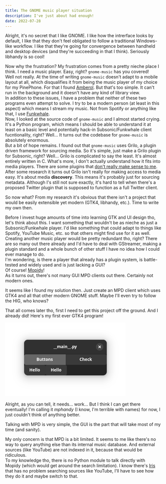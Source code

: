 ```yaml
---
title: The GNOME music player situation
description: I've just about had enough!
date: 2022-07-28
---
```


Alright, it's no secret that I like GNOME. I like how the intrerface looks by default, I like that they don't feel obligated to follow a traditional Windows-like workflow. I like that they're going for convergence between handheld and desktop devices (and they're succeeding in that I think). Seriously libhandy is so cool!

Now why the frustration? My frustration comes from a pretty nieche place I think. I need a music player. Easy, right? `gnome-music` has you covered!  
Well not really. At the time of writing `gnome-music` doesn't adapt to a mobile layout at all, which disqualifies it from being the music player of my choice for my PinePhone. For that I found [Amberol](https://apps.gnome.org/app/io.bassi.Amberol/). But that's too simple. It can't run in the background and it doesn't have any kind of library view.  
In addition to these issues, I have a problem that neither of these two programs even attempt to solve. I try to be a modern person (at least in this aspect) which means I stream my music. Not from Spotify or anything like that, I use [Funkwhale](https://funkwhale.audio/).  
Now, I looked at the source code of `gnome-music` and I almost started crying. It's a Python program, which means I should be able to understand it at least on a basic level and potentially hack-in Subsonic/Funkwhale client fucntionality, right? Well... It turns out the codebase for `gnome-music` is absolutely enormous.  
But a bit of hope remains. I found out that `gnome-music` uses Grilo, a plugin driven framework for sourcing media. So it's simple, just make a Grilo plugin for Subsonic, right?
Well... Grilo is complicated to say the least. It's almost entirely written in C. What's more, I don't actually understand how it fits into media players.
There are some plugins that [don't really make sense to me](https://wiki.gnome.org/Projects/Grilo/PlannedFeatures). After some research it turns out Grilo isn't really for making access to media easy.
It's about media **discovery**. This means it's probably just for sourcing metadata.
Although I's still not sure exactly, it's hard to tell when there's a proposed Twitter plugin that is supposed to function as a full Twitter client.

So now what? From my research it's obvious that there isn't a project that would be easily extensible yet modern (GTK4, libhandy, etc.). Time to write my own then.

Before I invest huge amounts of time into learning GTK and UI design tho, let's think about this. I want something that wouldn't be as nieche as just a Subsonic/Funkwhale player. I'd like something that could adapt to things like Spotify, YouTube Music, etc. so that others might find use for it as well.  
Creating another music player would be pretty redundant tho, right? There are so many out there already and I'd have to deal with GStreamer, making a plugin standard and a whole bunch of other stuff I have no idea how I could ever manage to do.  
I'm wondering, is there a player that already has a plugin system, is battle-tested and widely used and is just lacking a GUI?  
Of course! [Mopidy](https://mopidy.com/)!  
As it turns out, there's not many GUI MPD clients out there. Certainly not modern ones.

It seems like I found my solution then. Just create an MPD client which uses GTK4 and all that other modern GNOME stuff. Maybe I'll even try to follow the HIG, who knows?

That all comes later tho, first I need to get this project off the ground. And I already did! Here's my first ever GTK4 program!

![smt](/blog/img/mphandy.png)

Alright, as you can tell, it needs... work... But I think I can get there eventually! I'm calling it *mphandy* (I know, I'm terrible with names) for now, I just couldn't think of anything better.

Talking with MPD is very simple, the GUI is the part that will take most of my time (and sanity).

My only concern is that MPD is a bit limited. It seems to me like there's no way to query anything else than its internal music database. And external sources (like YouTube) are not indexed in it, because that would be ridiculous.  
To my knowledge tho, there is no Python module to talk directly with Mopidy (which would get around the search limitation). I know there's [Iris](https://mopidy.com/ext/iris/) that has no problem searching sources like YouTube, I'll have to see how they do it and maybe switch to that.
